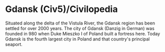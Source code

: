# Gdansk (Civ5)/Civilopedia

Situated along the delta of the Vistula River, the Gdansk region has been settled for over 2000 years. The city of Gdansk (Danzig in German) was founded in 980 when Duke Mieszko I of Poland built a fortress here. Today Gdansk is the fourth largest city in Poland and that country's principal seaport.